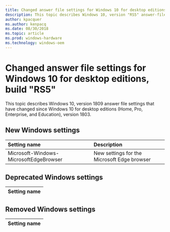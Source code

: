 ```yaml
---
title: Changed answer file settings for Windows 10 for desktop editions, build "RS5"
description: This topic describes Windows 10, version "RS5" answer-file settings that have changed since Windows 10 for desktop editions (Home, Pro, Enterprise, and Education), Build 1803.
author: kpacquer
ms.author: kenpacq
ms.date: 08/30/2018
ms.topic: article
ms.prod: windows-hardware
ms.technology: windows-oem
---
```

# Changed answer file settings for Windows 10 for desktop editions, build "RS5"

This topic describes Windows 10, version 1809 answer file settings that have changed since Windows 10 for desktop editions (Home, Pro, Enterprise, and Education), version 1803.

## New Windows settings

| Setting name         | Description                                                                      |
|:---------------------|:---------------------------------------------------------------------------------|
| Microsoft-Windows-MicrosoftEdgeBrowser    | New settings for the Microsoft Edge browser                 |

## Deprecated Windows settings

| Setting name                                           |
|:-------------------------------------------------------|

## Removed Windows settings

| Setting name                                           |
|:-------------------------------------------------------|
